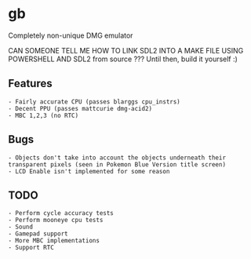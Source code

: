 # gb
Completely non-unique DMG emulator

CAN SOMEONE TELL ME HOW TO LINK SDL2 INTO A MAKE FILE USING POWERSHELL AND SDL2 from source ???
Until then, build it yourself :)

## Features
    - Fairly accurate CPU (passes blarggs cpu_instrs)
    - Decent PPU (passes mattcurie dmg-acid2)
    - MBC 1,2,3 (no RTC)
## Bugs
    - Objects don't take into account the objects underneath their transparent pixels (seen in Pokemon Blue Version title screen) 
    - LCD Enable isn't implemented for some reason
## TODO
    - Perform cycle accuracy tests
    - Perform mooneye cpu tests
    - Sound
    - Gamepad support
    - More MBC implementations
    - Support RTC
